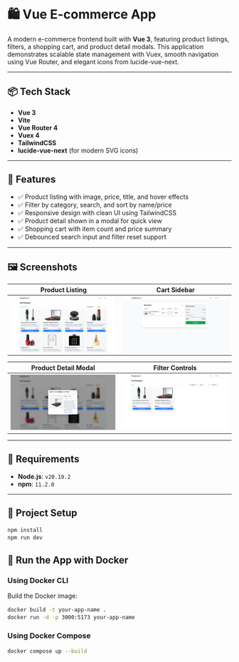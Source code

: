 # 🛍️ Vue E-commerce App

A modern e-commerce frontend built with **Vue 3**, featuring product listings, filters, a shopping cart, and product detail modals. This application demonstrates scalable state management with Vuex, smooth navigation using Vue Router, and elegant icons from lucide-vue-next.

---

## 📦 Tech Stack

- **Vue 3**
- **Vite**
- **Vue Router 4**
- **Vuex 4**
- **TailwindCSS**
- **lucide-vue-next** (for modern SVG icons)

---

## 🚀 Features

- ✅ Product listing with image, price, title, and hover effects
- ✅ Filter by category, search, and sort by name/price
- ✅ Responsive design with clean UI using TailwindCSS
- ✅ Product detail shown in a modal for quick view
- ✅ Shopping cart with item count and price summary
- ✅ Debounced search input and filter reset support

---

## 🖼️ Screenshots

| Product Listing                  | Cart Sidebar             |
| -------------------------------- | ------------------------ |
| ![Products](public/products.png) | ![Cart](public/cart.png) |

| Product Detail Modal                     | Filter Controls                |
| ---------------------------------------- | ------------------------------ |
| ![Details](public/product%20details.png) | ![Filters](public/filters.png) |

---

## 🔧 Requirements

- **Node.js**: `v20.19.2`
- **npm**: `11.2.0`

---

## 📁 Project Setup

```bash
npm install
npm run dev
```

## 🚀 Run the App with Docker

### Using Docker CLI

Build the Docker image:

```bash
docker build -t your-app-name .
docker run -d -p 3000:5173 your-app-name
```

### Using Docker Compose

```bash
docker compose up --build
```
